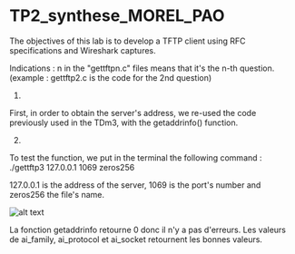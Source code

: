 # TP2_synthese_MOREL_PAO

The objectives of this lab is to develop a TFTP client using RFC specifications and Wireshark captures.

Indications : n in the "gettftpn.c" files means that it's the n-th question.
(example : gettftp2.c is the code for the 2nd question)

1)
First, in order to obtain the server's address, we re-used the code previously used in the TDm3, with the getaddrinfo() function.

2) 
To test the function, we put in the terminal the following command :
./gettftp3 127.0.0.1 1069 zeros256

127.0.0.1 is the address of the server, 1069 is the port's number and zeros256 the file's name.

![alt text](question3.jpg)

La fonction getaddrinfo retourne 0 donc il n'y a pas d'erreurs. Les valeurs de ai_family, ai_protocol et ai_socket retournent les bonnes valeurs.